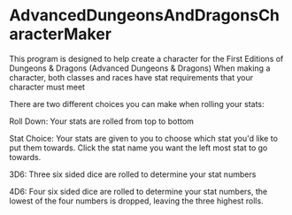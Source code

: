 # AdvancedDungeonsAndDragonsCharacterMaker

This program is designed to help create a character for the First Editions of Dungeons & Dragons (Advanced Dungeons & Dragons)
When making a character, both classes and races have stat requirements that your character must meet

There are two different choices you can make when rolling your stats:

  Roll Down: Your stats are rolled from top to bottom
  
  Stat Choice: Your stats are given to you to choose which stat you'd like to put them towards. Click the stat name you want the left most stat to go towards.
  
  
  3D6: Three six sided dice are rolled to determine your stat numbers
  
  4D6: Four six sided dice are rolled to determine your stat numbers, the lowest of the four numbers is dropped, leaving the three highest rolls.
